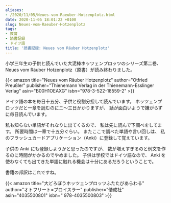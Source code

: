```yaml
---
aliases:
- /2020/11/05/Neues-vom-Raeuber-Hotzenplotz.html
date: 2020-11-05 18:01:22 +0100
slug: Neues-vom-Raeuber-Hotzenplotz
tags:
- 教育
- 読書記録
- ドイツ語
title: '読書記録: Neues vom Räuber Hotzenplotz'
---
```

小学三年生の子供と読んでいた大泥棒ホッツェンプロッツのシリーズ第二巻、
Neues vom Räuber Hotzenplotz（原書）が読み終わりました。

{{< amazon
    title="Neues vom Räuber Hotzenplotz"
    author="Otfried Preußler"
    publisher="Thienemann Verlag in der Thienemann-Esslinger Verlag"
    asin="B00H1OEAXG"
    isbn="978-3-522-18559-2" >}}

ドイツ語の本を毎日十五分、子供と役割分担して読んでいます。
ホッツェンプロッツだと一章を読むのにニ〜三日かかりますが、
話が面白いようで嫌がらずに毎日読んでいます。

私も知らない単語がそれなりに出てくるので、
私は先に読んで下調べをしてます。
所要時間は一章で十五分ぐらい。
またここで調べた単語や言い回しは、
私のフラッシュカードアプリケーション（Anki）に登録して覚えています。

子供の Anki にも登録しようかと思ったのですが、
数が増えすぎるのと例文を作るのに時間がかかるのでやめました。
子供は学校ではドイツ語なので、
Anki を使わなくても出てきた単語に触れる機会は十分にあるだろうということで。

書籍の邦訳はこれですね。

{{< amazon
    title="大どろぼうホッツェンプロッツふたたびあらわる"
    author="オトフリート=プロイスラー"
    publisher="偕成社"
    asin="4035500801"
    isbn=" 978-4035500803" >}}
